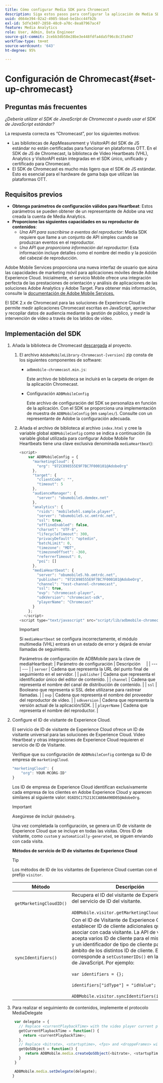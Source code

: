 ```yaml
---
title: Cómo configurar Media SDK para Chromecast
description: Siga estos pasos para configurar la aplicación de Media SDK en Chromecast.
uuid: d664e394-02a2-4985-bbad-be1bcc44fb2b
exl-id: 5dfe3407-2858-48c0-a70c-8ea87967ac47
feature: Media Analytics
role: User, Admin, Data Engineer
source-git-commit: 2cebb3db58e28be3e448fdfa4da5f96c8c37a947
workflow-type: tm+mt
source-wordcount: '643'
ht-degree: 95%

---
```


# Configuración de Chromecast{#set-up-chromecast}

## Preguntas más frecuentes

_¿Debería utilizar el SDK de JavaScript de Chromecast o puedo usar el SDK de JavaScript estándar?_

La respuesta correcta es “Chromecast”, por los siguientes motivos:
* Las bibliotecas de AppMeasurement y VisitorAPI del SDK de JS estándar no están certificadas para funcionar en plataformas OTT. En el SDK de JS de Chromecast, la biblioteca de Video Heartbeats (VHL), Analytics y VisitorAPI están integradas en el SDK único, unificado y certificado para Chromecast.
* El SDK de Chromecast es mucho más ligero que el SDK de JS estándar. Esto es esencial para el hardware de gama baja que utilizan las plataformas OTT.

## Requisitos previos

* **Obtenga parámetros de configuración válidos para Heartbeat**: Estos parámetros se pueden obtener de un representante de Adobe una vez creada la cuenta de Media Analytics.
* **Proporcione las siguientes capacidades en su reproductor de contenidos**:
   * *Una API para suscribirse a eventos del reproductor*: Media SDK requiere que llame a un conjunto de API simples cuando se produzcan eventos en el reproductor.
   * *Una API que proporciona información del reproductor*: Esta información incluye detalles como el nombre del medio y la posición del cabezal de reproducción.

Adobe Mobile Services proporciona una nueva interfaz de usuario que aúna las capacidades de marketing móvil para aplicaciones móviles desde Adobe Experience Cloud. Inicialmente, el servicio Mobile ofrece una integración perfecta de las prestaciones de orientación y análisis de aplicaciones de las soluciones Adobe Analytics y Adobe Target. Para obtener más información, consulte la [documentación de Adobe Mobile Services.](https://experienceleague.adobe.com/docs/mobile-services/using/home.html?lang=es)

El SDK 2.x de Chromecast para las soluciones de Experience Cloud le permite medir aplicaciones Chromecast escritas en JavaScript, aprovechar y recopilar datos de audiencia mediante la gestión de público, y medir la intervención de vídeo a través de los latidos de vídeo.

## Implementación del SDK

1. Añada la biblioteca de Chromecast [descargada](/help/sdk-implement/download-sdks.md#download-2x-sdks) al proyecto.

   1. El archivo `AdobeMobileLibrary-Chromecast-[version]` zip consta de los siguientes componentes de software:

      * `adbmobile-chromecast.min.js`:

         Este archivo de biblioteca se incluirá en la carpeta de origen de la aplicación Chromecast.

      * Configuración `ADBMobileConfig`

         Este archivo de configuración del SDK se personaliza en función de la aplicación. Con el SDK se proporciona una implementación de muestra de `ADBMobileConfig` (en `samples/`). Consulte con un representante de Adobe la configuración adecuada.
   1. Añada el archivo de biblioteca al archivo `index.html` y cree la variable global `ADBMobileConfig` como se indica a continuación (la variable global utilizada para configurar Adobe Mobile for Heartbeats tiene una clave exclusiva denominada `mediaHeartbeat`):

      ```js
      <script>
          var ADBMobileConfig = {
            "marketingCloud": {
              "org": "972C898555E9F7BC7F000101@AdobeOrg"
            },
            "target": {
              "clientCode": "",
              "timeout": 5
            },
            "audienceManager": {
              "server": "obumobile5.demdex.net"
            },
            "analytics": {
              "rsids": "mobile5vhl.sample.player",
              "server": "obumobile5.sc.omtrdc.net",
              "ssl": true,
              "offlineEnabled": false,
              "charset": "UTF-8",
              "lifecycleTimeout": 300,
              "privacyDefault": "optedin",
              "batchLimit": 0,
              "timezone": "MDT",
              "timezoneOffset": -360,
              "referrerTimeout": 0,
              "poi": []
            },
            "mediaHeartbeat": {
              "server": "obumobile5.hb.omtrdc.net",
              "publisher": "972C898555E9F7BC7F000101@AdobeOrg",
              "channel": "test-channel-chromecast",
              "ssl": true,
              "ovp": "chromecast-player",
              "sdkVersion": "chromecast-sdk",
              "playerName": "Chromecast"
            }
          };
        </script>
      <script type="text/javascript" src="script/lib/adbmobile-chromecast.min.js"></script>
      ```

      >[!IMPORTANT]
      >
      >Si `mediaHeartbeat` se configura incorrectamente, el módulo multimedia (VHL) entrará en un estado de error y dejará de enviar llamadas de seguimiento.

      Parámetros de configuración de ADBMobile para la clave de mediaHeartbeat:
   | Parámetro de configuración | Descripción     |
   | --- | --- |
   | `server` | Cadena que representa la URL del punto final de seguimiento en el servidor. |
   | `publisher` | Cadena que representa el identificador único del editor de contenido. |
   | `channel` | Cadena que representa el nombre del canal de distribución de contenido. |
   | `ssl` | Booleano que representa si SSL debe utilizarse para rastrear llamadas. |
   | `ovp` | Cadena que representa el nombre del proveedor del reproductor de vídeo. |
   | `sdkversion` | Cadena que representa la versión actual de la aplicación/SDK. |
   | `playerName` | Cadena que representa el nombre del reproductor. |


1. Configure el ID de visitante de Experience Cloud.

   El servicio de ID de visitante de Experience Cloud ofrece un ID de visitante universal para las soluciones de Experience Cloud. Video Heartbeat y otras integraciones de Experience Cloud requieren el servicio de ID de Visitante.

   Verifique que su configuración de `ADBMobileConfig` contenga su ID de empresa de `marketingCloud`.

   ```js
   "marketingCloud": {
       "org": YOUR-MCORG-ID"
   }
   ```

   Los ID de empresa de Experience Cloud identifican exclusivamente cada empresa de los clientes en Adobe Experience Cloud y aparecen similares al siguiente valor: `016D5C175213CCA80A490D05@AdobeOrg`.

   >[!IMPORTANT]
   >
   >Asegúrese de incluir `@AdobeOrg`.

   Una vez completada la configuración, se genera un ID de visitante de Experience Cloud que se incluye en todas las visitas. Otros ID de visitante, como `custom` y `automatically-generated`, se siguen enviando con cada visita.

   **Métodos de servicio de ID de visitantes de Experience Cloud**

   >[!TIP]
   >
   >Los métodos de ID de los visitantes de Experience Cloud cuentan con el prefijo `visitor`.

   | Método | Descripción |
   | --- | --- |
   | `getMarketingCloudID()` | Recupera el ID del visitante de Experience Cloud del servicio de ID del visitante.  <br/><br/>`ADBMobile.visitor.getMarketingCloudID();` |
   | `syncIdentifiers()` | Con el ID de Visitante de Experience Cloud, puede establecer ID de cliente adicionales que se pueden asociar con cada visitante. La API de visitante acepta varios ID de cliente para el mismo visitante y un identificador de tipo de cliente para separar el ámbito de los distintos ID de cliente. Este método corresponde a `setCustomerIDs()` en la biblioteca de JavaScript.  Por ejemplo: <br/><br/>`var identifiers = {};` <br/><br/>`identifiers["idType"] = "idValue";` <br/><br/>`ADBMobile.visitor.syncIdentifiers(identifiers);` |

1. Para realizar el seguimiento de contenidos, implemente el protocolo MediaDelegate

   ```js
    var delegate = {
      // Replace <currentPlaybackTime> with the video player current playback time
      getCurrentPlaybackTime = function() {
        return <currentPlaybackTime>;
      },
      // Replace <bitrate>, <startuptime>, <fps> and <droppeFrames> with the current playback QoS values.
      getQoSObject = function() {
         return ADBMobile.media.createQoSObject(<bitrate>, <startupTime>, <fps>, <droppedFrames>);
      }
    }
   
    ADBMobile.media.setDelegate(delegate);
   }
   ```

<!--   **Postbacks -** For more information about configuring postbacks, see [Configure Postbacks.](https://experienceleague.adobe.com/docs/mobile-services/using/manage-app-settings-ug/configuring-app/signals.html) -->
